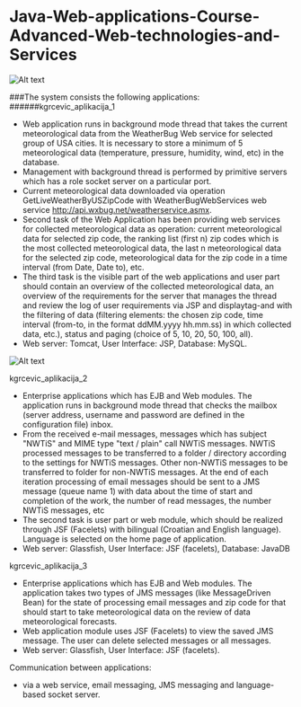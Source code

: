 Java-Web-applications-Course-Advanced-Web-technologies-and-Services
============


![Alt text](https://github.com/krunogr/Java-Web-applications-Course-Advanced-Web-technologies-and-Services/blob/master/system_schema.JPG "Schema of system")

###The system consists the following applications:
######kgrcevic_aplikacija_1

  - Web application runs in background mode thread that takes the current 
meteorological data from the WeatherBug Web service for selected group of USA 
cities. It is necessary to store a minimum of 5 meteorological data (temperature, 
pressure, humidity, wind, etc) in the database.
  - Management with background thread is performed by primitive servers which has a 
role socket server on a particular port.
  - Current meteorological data downloaded via operation 
GetLiveWeatherByUSZipCode with WeatherBugWebServices web service 
http://api.wxbug.net/weatherservice.asmx.
  - Second task of the Web Application has been providing web services for collected 
meteorological data as operation: current meteorological data for selected zip code, 
the ranking list (first n) zip codes which is the most collected meteorological data, the 
last n meteorological data for the selected zip code, meteorological data for the zip 
code in a time interval (from Date, Date to), etc.
  - The third task is the visible part of the web applications and user part should contain 
an overview of the collected meteorological data, an overview of the requirements 
for the server that manages the thread and review the log of user requirements via 
JSP and displaytag-and with the filtering of data (filtering elements: the chosen zip code, time interval (from-to, in the format ddMM.yyyy hh.mm.ss) in which collected 
data, etc.), status and paging (choice of 5, 10, 20, 50, 100, all).
  - Web server: Tomcat, User Interface: JSP, Database: MySQL.


![Alt text](https://github.com/krunogr/Java-Web-applications-Course-Advanced-Web-technologies-and-Services/blob/master/visible_part.JPG "Visible part of application")


kgrcevic_aplikacija_2
  - Enterprise applications which has EJB and Web modules. The application runs in background mode thread that checks the mailbox (server address, username and password are defined in the configuration file) inbox.
  - From the received e-mail messages, messages which has subject "NWTiS" and MIME 
type "text / plain" call NWTiS messages. NWTiS processed messages to be transferred 
to a folder / directory according to the settings for NWTiS messages. Other non-NWTiS messages to be transferred to folder for non-NWTiS messages. At the end of 
each iteration processing of email messages should be sent to a JMS message (queue 
name 1) with data about the time of start and completion of the work, the number of 
read messages, the number NWTiS messages, etc
  - The second task is user part or web module, which should be realized through JSF 
(Facelets) with bilingual (Croatian and English language). Language is selected on the 
home page of application.
  - Web server: Glassfish, User Interface: JSF (facelets), Database: JavaDB

kgrcevic_aplikacija_3
  -  Enterprise applications which has EJB and Web modules. The application takes two 
types of JMS messages (like MessageDriven Bean) for the state of processing email messages and zip code for that should start to take meteorological data on the 
review of data meteorological forecasts.
  - Web application module uses JSF (Facelets) to view the saved JMS message. The user 
can delete selected messages or all messages.
  - Web server: Glassfish, User Interface: JSF (facelets).

Communication between applications:
  - via a web service, email messaging, JMS messaging and language-based socket server.
